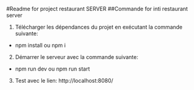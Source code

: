 #Readme for project restaurant SERVER
##Commande for inti restaurant server
1. Télécharger les dépendances du projet en exécutant la commande suivante:
* npm install ou npm i
2. Démarrer le serveur avec la commande suivante:
* npm run dev ou npm run start
3. Test avec le lien: http://localhost:8080/

